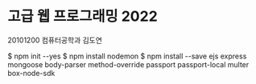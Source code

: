 # 고급 웹 프로그래밍 2022

20101200 컴퓨터공학과 김도연

$ npm init --yes
$ npm install nodemon
$ npm install --save ejs express mongoose body-parser method-override passport passport-local multer box-node-sdk
